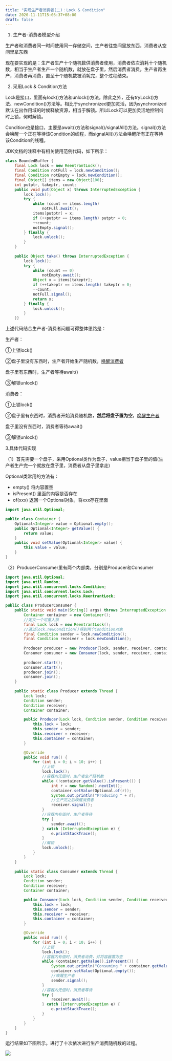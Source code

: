 ```yaml
---
title: "实现生产者消费者(二)：Lock & Condition"
date: 2020-11-11T15:03:37+08:00
draft: false
---
```



1. 生产者-消费者模型介绍

生产者和消费者同一时间使用同一存储空间，生产者往空间里放东西，消费者从空间里拿东西

现在要实现的是：生产者生产十个随机数供消费者使用，消费者依次消耗十个随机数，相当于生产者生产一个随机数，就放在盘子里，然后消费者消费。生产者再生产，消费者再消费，直至十个随机数被消耗完，整个过程结束。

2. 采用Lock & Condition方法

Lock是接口，里面有lock()方法和unlock()方法，除此之外，还有tryLock()方法、newCondition()方法等。相比于synchronized更加灵活，因为synchronized默认在出作用域的时候释放资源，相当于解锁。所以Lock可以更加灵活地控制何时上锁，何时解锁。

Condition也是接口，主要是await()方法和signal()/signalAll()方法。signal()方法会唤醒一个正在等待该Condition的线程，而signalAll()方法会唤醒所有正在等待该Condition的线程。

JDK文档的注释中有相关使用范例代码，如下所示：

```java
class BoundedBuffer {    
    final Lock lock = new ReentrantLock();    
    final Condition notFull = lock.newCondition();    
    final Condition notEmpty = lock.newCondition();    
    final Object[] items = new Object[100];    
    int putptr, takeptr, count;    
    public void put(Object x) throws InterruptedException {
        lock.lock();        
        try {            
            while (count == items.length)                
                notFull.await();            
            items[putptr] = x;            
            if (++putptr == items.length) putptr = 0;            
            ++count;           
            notEmpty.signal();        
        } finally {            
            lock.unlock();        
        }    
    }    
    
    public Object take() throws InterruptedException {        
        lock.lock();        
        try {            
            while (count == 0)                
                notEmpty.await();            
            Object x = items[takeptr];            
            if (++takeptr == items.length) takeptr = 0;            
            --count;            
            notFull.signal();            
            return x;        
        } finally {            
            lock.unlock();        
        }    
    }}
```

上述代码结合生产者-消费者问题可得整体思路是：

生产者：

①上锁lock()

②盘子里没有东西时，生产者开始生产随机数，<u>唤醒消费者</u>

盘子里有东西时，生产者等待await()

③解锁unlock()

消费者：

①上锁lock()

②盘子里有东西时，消费者开始消费随机数，**然后将盘子置为空**，<u>唤醒生产者</u>

盘子里没有东西时，消费者等待await()

③解锁unlock()

3.具体代码实现

（1）首先需要一个盘子，采用Optional类作为盘子，value相当于盘子里的值(生产者生产完一个就放在盘子里，消费者从盘子里拿走) 

Optional类常用的方法有：

+ empty()  将内容置空
+ isPresent()  里面的内容是否存在
+ of(xxx)  返回一个Optional对象，将xxx存在里面

```java
import java.util.Optional;

public class Container {    
    Optional<Integer> value = Optional.empty();
    public Optional<Integer> getValue() {        
        return value;    
    }    
    public void setValue(Optional<Integer> value) {        
        this.value = value;    
    }
}
```

（2）ProducerConsumer里有两个内部类，分别是Producer和Consumer

```java
import java.util.Optional;
import java.util.Random;
import java.util.concurrent.locks.Condition;
import java.util.concurrent.locks.Lock;
import java.util.concurrent.locks.ReentrantLock;

public class ProducerConsumer {    
    public static void main(String[] args) throws InterruptedException {
        Container container = new Container();
        //定义一个可重入锁
        final Lock lock = new ReentrantLock();
        //通过lock.newCondition()得到两个Condition对象
        final Condition sender = lock.newCondition();
        final Condition receiver = lock.newCondition();     
        
        Producer producer = new Producer(lock, sender, receiver, container);
        Consumer consumer = new Consumer(lock, sender, receiver, container); 
        
        producer.start();        
        consumer.start();        
        producer.join();        
        consumer.join();    
    }    
    
    public static class Producer extends Thread {
        Lock lock;
        Condition sender;
        Condition receiver;
        Container container;

        public Producer(Lock lock, Condition sender, Condition receiver, Container container) {
            this.lock = lock;
            this.sender = sender;
            this.receiver = receiver;
            this.container = container;
        }

        @Override
        public void run() {
            for (int i = 0; i < 10; i++) {
                //上锁
                lock.lock();
                //容器内无值时，生产者生产随机数
                while (!container.getValue().isPresent()) {
                    int r = new Random().nextInt();
                    container.setValue(Optional.of(r));
                    System.out.println("Producing " + r);
                    //生产完之后唤醒消费者
                    receiver.signal();
                }
                //容器内有值时，生产者等待
                try {
                    sender.await();
                } catch (InterruptedException e) {
                    e.printStackTrace();
                }
                //解锁
                lock.unlock();
            }
        }
    }
    
    public static class Consumer extends Thread {
        Lock lock;
        Condition sender;
        Condition receiver;
        Container container;

        public Consumer(Lock lock, Condition sender, Condition receiver, Container container) {
            this.lock = lock;
            this.sender = sender;
            this.receiver = receiver;
            this.container = container;
        }

        @Override
        public void run() {
            for (int i = 0; i < 10; i++) {
                //上锁
                lock.lock();
                //容器内有值时，消费者消费，并将容器置为空
                while (container.getValue().isPresent()) {
                    System.out.println("Consuming " + container.getValue().get());
                    container.setValue(Optional.empty());
                    //唤醒生产者
                    sender.signal();
                }
                //容器内无值时，消费者等待
                try {
                    receiver.await();
                } catch (InterruptedException e) {
                    e.printStackTrace();
                }
            }
        }
    }
}
```

运行结果如下图所示。进行了十次依次进行生产消费随机数的过程。

 ![](../img/ProducerAndConsumer2.png) 
